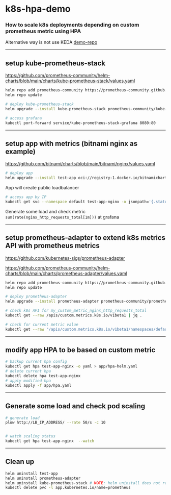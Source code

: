 # k8s-hpa-demo

### How to scale k8s deployments depending on custom prometheus metric using HPA

Alternative way is not use KEDA [demo-repo](https://github.com/yurymuski/k8s-keda-demo)

---
## setup kube-prometheus-stack
https://github.com/prometheus-community/helm-charts/blob/main/charts/kube-prometheus-stack/values.yaml

```sh
helm repo add prometheus-community https://prometheus-community.github.io/helm-charts
helm repo update

# deploy kube-prometheus-stack
helm upgrade --install kube-prometheus-stack prometheus-community/kube-prometheus-stack --version 45.28.0 -f kube-prometheus-stack/values.yaml

# access grafana
kubectl port-forward service/kube-prometheus-stack-grafana 8080:80

```

---
## setup app with metrics (bitnami nginx as example)
https://github.com/bitnami/charts/blob/main/bitnami/nginx/values.yaml

```sh
# deploy app
helm upgrade --install test-app oci://registry-1.docker.io/bitnamicharts/nginx --version 14.2.1 -f app/values.yaml
```
App will create public loadbalancer
```sh
# access app by IP
kubectl get svc --namespace default test-app-nginx -o jsonpath='{.status.loadBalancer.ingress[0].ip}'
```
Generate some load and check metric `sum(rate(nginx_http_requests_total[1m]))` at grafana

---
## setup prometheus-adapter to extend k8s metrics API with prometheus metrics
https://github.com/kubernetes-sigs/prometheus-adapter

https://github.com/prometheus-community/helm-charts/blob/main/charts/prometheus-adapter/values.yaml

```sh
helm repo add prometheus-community https://prometheus-community.github.io/helm-charts
helm repo update

# deploy prometheus-adapter
helm upgrade --install prometheus-adapter prometheus-community/prometheus-adapter  --version 4.2.0 -f prometheus-adapter/values.yaml

# check k8s API for my_custom_metric_nginx_http_requests_total
kubectl get --raw /apis/custom.metrics.k8s.io/v1beta1 | jq .

# check for current metric value
kubectl get --raw "/apis/custom.metrics.k8s.io/v1beta1/namespaces/default/pods/*/my_custom_metric_nginx_http_requests_total" | jq .
```

---
## modify app HPA to be based on custom metric

```sh
# backup current hpa config
kubectl get hpa test-app-nginx -o yaml > app/hpa-helm.yaml
# delete current hpa
kubectl delete hpa test-app-nginx
# apply modified hpa
kubectl apply -f app/hpa.yaml
```

---
## Generate some load and check pod scaling

```sh
# generate load
plow http://LB_IP_ADDRESS/ --rate 50/s -c 10


# watch scaling status
kubectl get hpa test-app-nginx  --watch
```

---
## Clean up

```sh
helm uninstall test-app
helm uninstall prometheus-adapter
helm uninstall kube-prometheus-stack # NOTE: helm uninstall does not remove pvc
kubectl delete pvc -l app.kubernetes.io/name=prometheus
```
